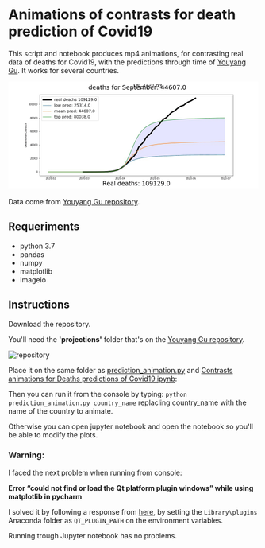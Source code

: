 # Animations of contrasts for death prediction of Covid19
 This script and notebook produces mp4 animations, for contrasting real data of deaths for Covid19, with the predictions through time of [Youyang Gu](https://github.com/youyanggu/covid19_projections). It works for several countries.

 ![GIF EXAMPLE](test.gif)

Data come from [Youyang Gu repository](https://github.com/youyanggu/covid19_projections).

## Requeriments
* python 3.7
* pandas
* numpy
* matplotlib
* imageio
## Instructions
Download the repository.

You'll need the **'projections'** folder that's on the [Youyang Gu repository](https://github.com/youyanggu/covid19_projections).  

![repository](https://i.imgur.com/j7I7NZb.png)
 
Place it on the same folder as [prediction_animation.py](prediction_animation.py) and [Contrasts animations for Deaths predictions of Covid19.ipynb](https://github.com/mesielepush/Animations-of-Contrast-for-death-predictions-of-Covid19/blob/master/Contrasts%20animations%20for%20Deaths%20predictions%20%20of%20Covid19.ipynb):  

Then you can run it from the console by typing: ` python prediction_animation.py country_name ` replacling country_name with the name of the country to animate.

Otherwise you can open jupyter notebook and open the notebook so you'll be able to modify the plots.

### Warning:
I faced the next problem when running from console:

**Error “could not find or load the Qt platform plugin windows” while using matplotlib in pycharm**

I solved it by following a response from [here](https://stackoverflow.com/questions/41994485/error-could-not-find-or-load-the-qt-platform-plugin-windows-while-using-matplo), by setting the `Library\plugins` Anaconda folder as `QT_PLUGIN_PATH` on the environment variables.

Running trough Jupyter notebook has no problems.
